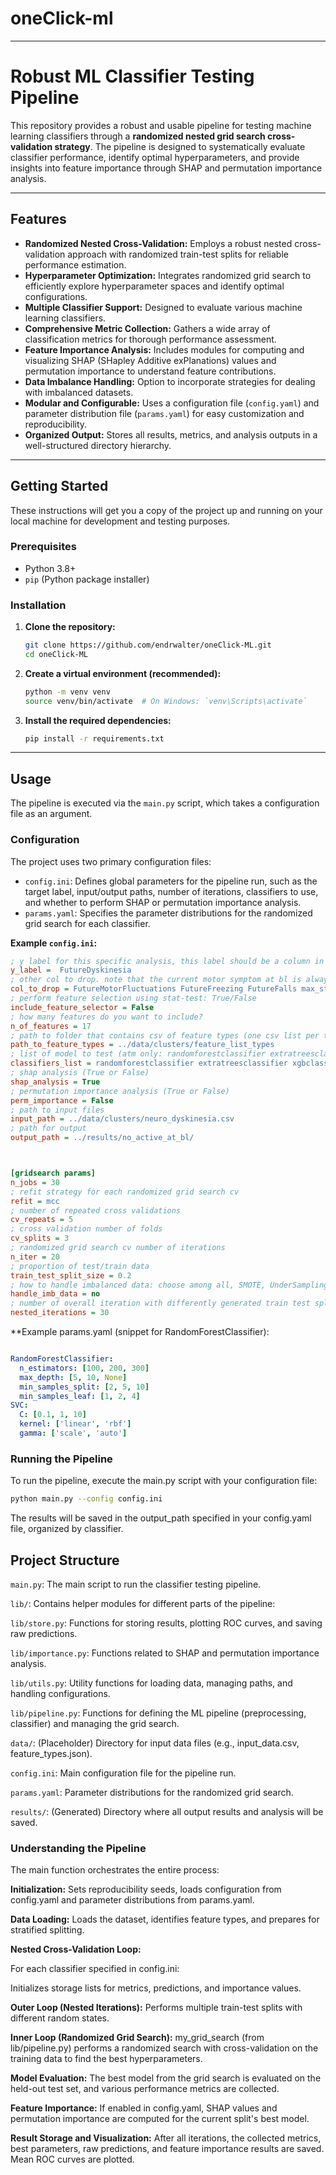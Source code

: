 # oneClick-ml


---
# Robust ML Classifier Testing Pipeline

This repository provides a robust and usable pipeline for testing machine learning classifiers through a **randomized nested grid search cross-validation strategy**. The pipeline is designed to systematically evaluate classifier performance, identify optimal hyperparameters, and provide insights into feature importance through SHAP and permutation importance analysis.

---
## Features

* **Randomized Nested Cross-Validation:** Employs a robust nested cross-validation approach with randomized train-test splits for reliable performance estimation.
* **Hyperparameter Optimization:** Integrates randomized grid search to efficiently explore hyperparameter spaces and identify optimal configurations.
* **Multiple Classifier Support:** Designed to evaluate various machine learning classifiers.
* **Comprehensive Metric Collection:** Gathers a wide array of classification metrics for thorough performance assessment.
* **Feature Importance Analysis:** Includes modules for computing and visualizing SHAP (SHapley Additive exPlanations) values and permutation importance to understand feature contributions.
* **Data Imbalance Handling:** Option to incorporate strategies for dealing with imbalanced datasets.
* **Modular and Configurable:** Uses a configuration file (`config.yaml`) and parameter distribution file (`params.yaml`) for easy customization and reproducibility.
* **Organized Output:** Stores all results, metrics, and analysis outputs in a well-structured directory hierarchy.

---
## Getting Started

These instructions will get you a copy of the project up and running on your local machine for development and testing purposes.

### Prerequisites

* Python 3.8+
* `pip` (Python package installer)

### Installation

1.  **Clone the repository:**
    ```bash
    git clone https://github.com/endrwalter/oneClick-ML.git
    cd oneClick-ML
    ```
2.  **Create a virtual environment (recommended):**
    ```bash
    python -m venv venv
    source venv/bin/activate  # On Windows: `venv\Scripts\activate`
    ```
3.  **Install the required dependencies:**
    ```bash
    pip install -r requirements.txt
    ```
---
## Usage

The pipeline is executed via the `main.py` script, which takes a configuration file as an argument.

### Configuration

The project uses two primary configuration files:

* `config.ini`: Defines global parameters for the pipeline run, such as the target label, input/output paths, number of iterations, classifiers to use, and whether to perform SHAP or permutation importance analysis.
* `params.yaml`: Specifies the parameter distributions for the randomized grid search for each classifier.

**Example `config.ini`:**

```ini
; y label for this specific analysis, this label should be a column in the X.csv file present in analysis/Data/1_preprocessed_data
y_label =  FutureDyskinesia
; other col to drop. note that the current motor symptom at bl is always dropped - do not include it here
col_to_drop = FutureMotorFluctuations FutureFreezing FutureFalls max_status_longi CognitiveStatus
; perform feature selection using stat-test: True/False
include_feature_selector = False 
; how many features do you want to include?
n_of_features = 17
; path to folder that contains csv of feature types (one csv list per type)
path_to_feature_types = ../data/clusters/feature_list_types
; list of model to test (atm only: randomforestclassifier extratreesclassifier xgbclassifier logisticregression svc voting stacking)
classifiers_list = randomforestclassifier extratreesclassifier xgbclassifier logisticregression svc 
; shap analysis (True or False)
shap_analysis = True
; permutation importance analysis (True or False)
perm_importance = False
; path to input files
input_path = ../data/clusters/neuro_dyskinesia.csv
; path for output
output_path = ../results/no_active_at_bl/



[gridsearch params]
n_jobs = 30
; refit strategy for each randomized grid search cv
refit = mcc 
; number of repeated cross validations
cv_repeats = 5
; cross validation number of folds
cv_splits = 3
; randomized grid search cv number of iterations
n_iter = 20
; proportion of test/train data
train_test_split_size = 0.2
; how to handle imbalanced data: choose among all, SMOTE, UnderSampling, no
handle_imb_data = no
; number of overall iteration with differently generated train test splits (using different seed in train_test_split function)
nested_iterations = 30

```


**Example params.yaml (snippet for RandomForestClassifier):

```YAML

RandomForestClassifier:
  n_estimators: [100, 200, 300]
  max_depth: [5, 10, None]
  min_samples_split: [2, 5, 10]
  min_samples_leaf: [1, 2, 4]
SVC:
  C: [0.1, 1, 10]
  kernel: ['linear', 'rbf']
  gamma: ['scale', 'auto']

```

### Running the Pipeline
To run the pipeline, execute the main.py script with your configuration file:

``` Bash
python main.py --config config.ini

```
The results will be saved in the output_path specified in your config.yaml file, organized by classifier.

## Project Structure
`main.py`: The main script to run the classifier testing pipeline.

`lib/`: Contains helper modules for different parts of the pipeline:

`lib/store.py`: Functions for storing results, plotting ROC curves, and saving raw predictions.

`lib/importance.py`: Functions related to SHAP and permutation importance analysis.

`lib/utils.py`: Utility functions for loading data, managing paths, and handling configurations.

`lib/pipeline.py`: Functions for defining the ML pipeline (preprocessing, classifier) and managing the grid search.

`data/`: (Placeholder) Directory for input data files (e.g., input_data.csv, feature_types.json).

`config.ini`: Main configuration file for the pipeline run.

`params.yaml`: Parameter distributions for the randomized grid search.

`results/`: (Generated) Directory where all output results and analysis will be saved.

### Understanding the Pipeline
The main function orchestrates the entire process:

**Initialization:** Sets reproducibility seeds, loads configuration from config.yaml and parameter distributions from params.yaml.

**Data Loading:** Loads the dataset, identifies feature types, and prepares for stratified splitting.

**Nested Cross-Validation Loop:**

For each classifier specified in config.ini:

Initializes storage lists for metrics, predictions, and importance values.

**Outer Loop (Nested Iterations):** Performs multiple train-test splits with different random states.

**Inner Loop (Randomized Grid Search):** my_grid_search (from lib/pipeline.py) performs a randomized search with cross-validation on the training data to find the best hyperparameters.

**Model Evaluation:** The best model from the grid search is evaluated on the held-out test set, and various performance metrics are collected.

**Feature Importance:** If enabled in config.yaml, SHAP values and permutation importance are computed for the current split's best model.

**Result Storage and Visualization:** After all iterations, the collected metrics, best parameters, raw predictions, and feature importance results are saved. Mean ROC curves are plotted.




